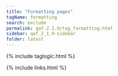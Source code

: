 ```yaml
---
title: "Formatting pages"
tagName: formatting
search: exclude
permalink: qaf-2.1.9/tag_formatting.html
sidebar: qaf_2_1_9-sidebar
folder: latest
---
```

{% include taglogic.html %}

{% include links.html %}
